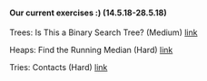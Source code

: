 #### Our current exercises :)  (14.5.18-28.5.18)

Trees: Is This a Binary Search Tree? (Medium)
[link](https://www.hackerrank.com/challenges/ctci-is-binary-search-tree/problem)


Heaps: Find the Running Median (Hard)
[link](https://www.hackerrank.com/challenges/ctci-find-the-running-median/problem)

Tries: Contacts (Hard)
[link](https://www.hackerrank.com/challenges/ctci-contacts/problem)

